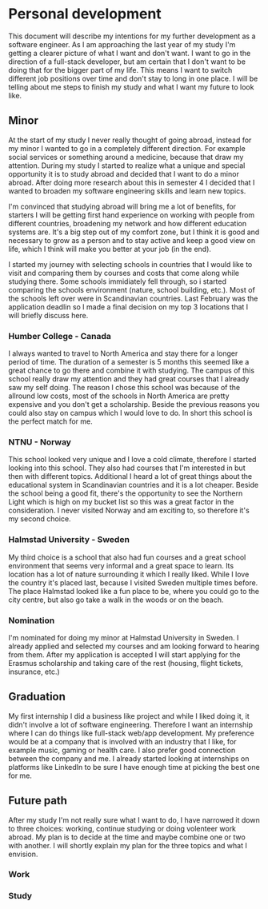 # Personal development
This document will describe my intentions for my further development as a software engineer. As I am approaching the last year of my study I'm getting a clearer picture of what I want and don't want. I want to go in the direction of a full-stack developer, but am certain that I don't want to be doing that for the bigger part of my life. This means I want to switch different job positions over time and don't stay to long in one place. I will be telling about me steps to finish my study and what I want my future to look like.


## Minor
At the start of my study I never really thought of going abroad, instead for my minor I wanted to go in a completely different direction. For example social services or something around a medicine, because that draw my attention. During my study I started to realize what a unique and special opportunity it is to study abroad and decided that I want to do a minor abroad. After doing more research about this in semester 4 I decided that I wanted to broaden my software engineering skills and learn new topics. 

I'm convinced that studying abroad will bring me a lot of benefits, for starters I will be getting first hand experience on working with people from different countries, broadening my network and how different education systems are. It's a big step out of my comfort zone, but I think it is good and necessary to grow as a person and to stay active and keep a good view on life, which I think will make you better at your job (in the end). 

I started my journey with selecting schools in countries that I would like to visit and comparing them by courses and costs that come along while studying there. Some schools immidiately fell through, so i started comparing the schools environment (nature, school building, etc.). Most of the schools left over were in Scandinavian countries. Last February was the application deadlin so I made a final decision on my top 3 locations that I will briefly discuss here. 


### Humber College - Canada
I always wanted to travel to North America and stay there for a longer period of time. The duration of a semester is 5 months this seemed like a great chance to go there and combine it with studying. The campus of this school really draw my attention and they had great courses that I already saw my self doing. The reason I chose this school was because of the allround low costs, most of the schools in North America are pretty expensive and you don't get a scholarship. Beside the previous reasons you could also stay on campus which I would love to do. In short this school is the perfect match for me.

### NTNU - Norway
This school looked very unique and I love a cold climate, therefore I started looking into this school. They also had courses that I'm interested in but then with different topics. Additional I heard a lot of great things about the educational system in Scandinavian countries and it is a lot cheaper. Beside the school being a good fit, there's the opportunity to see the Northern Light which is high on my bucket list so this was a great factor in the consideration. I never visited Norway and am exciting to, so therefore it's my second choice.

### Halmstad University - Sweden
My third choice is a school that also had fun courses and a great school environment that seems very informal and a great space to learn. Its location has a lot of nature surrounding it which I really liked. While I love the country it's placed last, because I visited Sweden multiple times before. The place Halmstad looked like a fun place to be, where you could go to the city centre, but also go take a walk in the woods or on the beach.

### Nomination
I'm nominated for doing my minor at Halmstad University in Sweden. I already applied and selected my courses and am looking forward to hearing from them. After my application is accepted I will start applying for the Erasmus scholarship and taking care of the rest (housing, flight tickets, insurance, etc.)


## Graduation
My first internship I did a business like project and while I liked doing it, it didn't involve a lot of software engineering. Therefore I want an internship where I can do things like full-stack web/app development. My preference would be at a company that is involved with an industry that I like, for example music, gaming or health care. I also prefer good connection between the company and me. I already started looking at internships on platforms like LinkedIn to be sure I have enough time at picking the best one for me. 



## Future path
After my study I'm not really sure what I want to do, I have narrowed it down to three choices: working, continue studying or doing volenteer work abroad. My plan is to decide at the time and maybe combine one or two with another. I will shortly explain my plan for the three topics and what I envision.

### Work

### Study

### 
